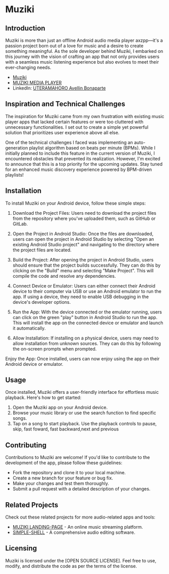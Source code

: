 # Muziki

## Introduction
Muziki is more than just an offline Android audio media player axzpp—it's a passion project born out of a love for music and a desire to create something meaningful. As the sole developer behind Muziki, I embarked on this journey with the vision of crafting an app that not only provides users with a seamless music listening experience but also evolves to meet their ever-changing needs.

- [Muziki](https://lively-entremet-79f585.netlify.app/)
- [MUZIKI MEDIA PLAYER](https://www.linkedin.com/posts/uteramahoro-avellin-bonaparte-b1b754261_activity-7183909792648732673-5Hnf?utm_source=share&utm_medium=member_desktop)
- LinkedIn: [UTERAMAHORO Avellin Bonaparte](https://www.linkedin.com/in/uteramahoro-avellin-bonaparte-b1b754261/)

## Inspiration and Technical Challenges
The inspiration for Muziki came from my own frustration with existing music player apps that lacked certain features or were too cluttered with unnecessary functionalities. I set out to create a simple yet powerful solution that prioritizes user experience above all else.

One of the technical challenges I faced was implementing an auto-generation playlist algorithm based on beats per minute (BPMs). While I initially planned to include this feature in the current version of Muziki, I encountered obstacles that prevented its realization. However, I'm excited to announce that this is a top priority for the upcoming updates. Stay tuned for an enhanced music discovery experience powered by BPM-driven playlists!

## Installation
To install Muziki on your Android device, follow these simple steps:

1. Download the Project Files: Users need to download the project files from the repository where you've uploaded them, such as GitHub or GitLab.

2. Open the Project in Android Studio: Once the files are downloaded, users can open the project in Android Studio by selecting "Open an existing Android Studio project" and navigating to the directory where the project files are located.

3. Build the Project: After opening the project in Android Studio, users should ensure that the project builds successfully. They can do this by clicking on the "Build" menu and selecting "Make Project". This will compile the code and resolve any dependencies.

4. Connect Device or Emulator: Users can either connect their Android device to their computer via USB or use an Android emulator to run the app. If using a device, they need to enable USB debugging in the device's developer options.

5. Run the App: With the device connected or the emulator running, users can click on the green "play" button in Android Studio to run the app. This will install the app on the connected device or emulator and launch it automatically.

6. Allow Installation: If installing on a physical device, users may need to allow installation from unknown sources. They can do this by following the on-screen prompts when prompted.

Enjoy the App: Once installed, users can now enjoy using the app on their Android device or emulator.

## Usage
Once installed, Muziki offers a user-friendly interface for effortless music playback. Here's how to get started:
1. Open the Muziki app on your Android device.
2. Browse your music library or use the search function to find specific songs.
3. Tap on a song to start playback. Use the playback controls to pause, skip, fast foward, fast backward,next and previous

## Contributing
Contributions to Muziki are welcome! If you'd like to contribute to the development of the app, please follow these guidelines:
- Fork the repository and clone it to your local machine.
- Create a new branch for your feature or bug fix.
- Make your changes and test them thoroughly.
- Submit a pull request with a detailed description of your changes.

## Related Projects
Check out these related projects for more audio-related apps and tools:
- [MUZIKI LANDING-PAGE](https://github.com/Avellin003/Muziki-landing_page) - An online music streaming platform.
- [SIMPLE-SHELL](https://github.com/Avellin003/simple_shell) - A comprehensive audio editing software.

## Licensing
Muziki is licensed under the [OPEN SOURCE LICENSE]. Feel free to use, modify, and distribute the code as per the terms of the license.
